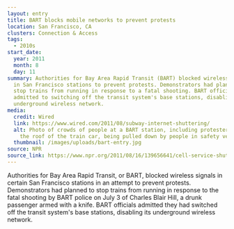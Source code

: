 ```yaml
---
layout: entry
title: BART blocks mobile networks to prevent protests
location: San Francisco, CA
clusters: Connection & Access
tags:
  - 2010s
start_date:
  year: 2011
  month: 8
  day: 11
summary: Authorities for Bay Area Rapid Transit (BART) blocked wireless signals
  in San Francisco stations to prevent protests. Demonstrators had planned to
  stop trains from running in response to a fatal shooting. BART officials
  admitted to switching off the transit system's base stations, disabling the
  underground wireless network.
media:
  credit: Wired
  link: https://www.wired.com/2011/08/subway-internet-shuttering/
  alt: Photo of crowds of people at a BART station, including protesters grasping
    the roof of the train car, being pulled down by people in safety vests.
  thumbnail: /images/uploads/bart-entry.jpg
source: NPR
source_link: https://www.npr.org/2011/08/16/139656641/cell-service-shutdown-raises-free-speech-questions
---
```

Authorities for Bay Area Rapid Transit, or BART, blocked wireless signals in certain San Francisco stations in an attempt to prevent protests. Demonstrators had planned to stop trains from running in response to the fatal shooting by BART police on July 3 of Charles Blair Hill, a drunk passenger armed with a knife. BART officials admitted they had switched off the transit system's base stations, disabling its underground wireless network.
